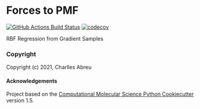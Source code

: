 Forces to PMF
=============

[//]: # (Badges)
[![GitHub Actions Build Status](https://github.com/craabreu/f2pmf/workflows/CI/badge.svg)](https://github.com/craabreu/f2pmf/actions?query=workflow%3ACI)
[![codecov](https://codecov.io/gh/craabreu/f2pmf/branch/main/graph/badge.svg)](https://codecov.io/gh/craabreu/f2pmf/branch/main)


RBF Regression from Gradient Samples

### Copyright

Copyright (c) 2021, Charlles Abreu


#### Acknowledgements

Project based on the
[Computational Molecular Science Python Cookiecutter](https://github.com/molssi/cookiecutter-cms) version 1.5.
